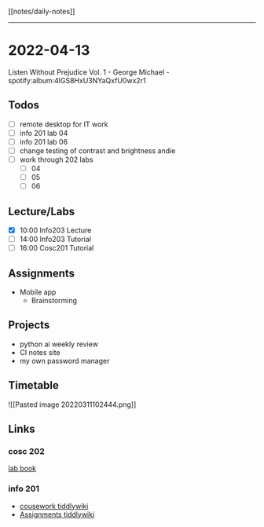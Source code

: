 [[notes/daily-notes]]

---

# 2022-04-13

Listen Without Prejudice Vol. 1 - George Michael - spotify:album:4lGS8HxU3NYaQxfU0wx2r1

## Todos
- [ ] remote desktop for IT work
- [ ] info 201 lab 04
- [ ] info 201 lab 06
- [ ] change testing of contrast and brightness andie
- [ ] work through 202 labs
	- [ ] 04
	- [ ] 05
	- [ ] 06

## Lecture/Labs

- [x] 10:00 Info203 Lecture
- [ ] 14:00 Info203 Tutorial
- [ ] 16:00 Cosc201 Tutorial

## Assignments
- Mobile app
	- Brainstorming

## Projects
- python ai weekly review
- CI notes site
- my own password manager

## Timetable

![[Pasted image 20220311102444.png]]

## Links

### cosc 202

[lab book](https://cosc202.cspages.otago.ac.nz/lab-book/COSC202LabBook.pdf)

### info 201

- [cousework tiddlywiki](https://isgb.otago.ac.nz/infosci/INFO201/labs_release/raw/master/output/info201_labs.html#)
- [Assignments tiddlywiki](https://isgb.otago.ac.nz/info201/shared/assignments_release/raw/master/output/INFO201_Assignments.html)
